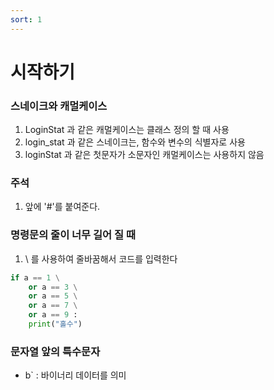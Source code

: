 ```yaml
---
sort: 1
---
```


# 시작하기

### 스네이크와 캐멀케이스
1. LoginStat 과 같은 캐멀케이스는 클래스 정의 할 때 사용
2. login_stat 과 같은 스네이크는, 함수와 변수의 식별자로 사용
3. loginStat 과 같은 첫문자가 소문자인 캐멀케이스는 사용하지 않음

### 주석
1. 앞에 '#'를 붙여준다.

### 명령문의 줄이 너무 길어 질 때
1. \ 를 사용하여 줄바꿈해서 코드를 입력한다
```python
if a == 1 \
    or a == 3 \
    or a == 5 \
    or a == 7 \
    or a == 9 :
    print("홀수")
```

### 문자열 앞의 특수문자
- b` : 바이너리 데이터를 의미
